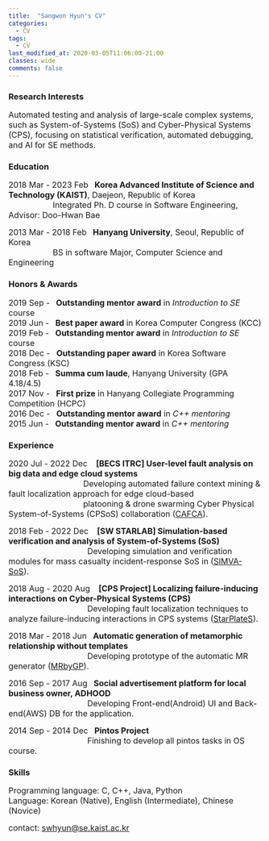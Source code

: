 ```yaml
---
title:  "Sangwon Hyun's CV"
categories:
  - CV
tags:
  - CV
last_modified_at: 2020-03-05T11:06:00-21:00  
classes: wide
comments: false
---
```

### Research Interests
<span style="font-size:12pt"> Automated testing and analysis of large-scale complex systems, such as System-of-Systems (SoS) and Cyber-Physical Systems (CPS), focusing on statistical verification, automated debugging, and AI for SE methods.</span>

### Education
<span style="font-size:12pt"> 2018 Mar - 2023 Feb &ensp;**Korea Advanced Institute of Science and Technology (KAIST)**, Daejeon, Republic of Korea  
<span style="font-size:12pt"> &ensp;&ensp;&ensp;&ensp;&ensp;&ensp;&ensp;&ensp;&ensp;&ensp;&ensp;Integrated Ph. D course in Software Engineering, Advisor: Doo-Hwan Bae  
  
<span style="font-size:12pt"> 2013 Mar - 2018 Feb &ensp;**Hanyang University**, Seoul, Republic of Korea  
<span style="font-size:12pt"> &ensp;&ensp;&ensp;&ensp;&ensp;&ensp;&ensp;&ensp;&ensp;&ensp;&ensp;BS in software Major, Computer Science and Engineering 

### Honors & Awards
<!--| 2019 Sep - | **Outstanding mentor award** in *Introduction to SE (CS350)* course  |
|------------|---|
| 2019 Jun - | **Best paper award** in Korea Computer Congress (KCC)  |
| 2019 Feb - | **Outstanding mentor award** in *Introduction to SE (CS350)* course   |
| 2018 Dec - | **Outstanding paper award** in Korea Software Congress (KSC)  |
| 2018 Feb - | **Summa cum laude**, Hanyang University (GPA 4.18/4.5)  |
| 2017 Nov - | **First prize** in Hanyang Collegiate Programming Competition (HCPC) |
| 2016 Dec - | **Outstanding mentor award** in *C++ mentoring*  |
| 2015 Jun - | **Outstanding mentor award** in *C++ mentoring*  | -->

<span style="font-size:12pt"> 2019 Sep - &ensp;**Outstanding mentor award** in *Introduction to SE* course  
<span style="font-size:12pt"> 2019 Jun - &ensp;**Best paper award** in Korea Computer Congress (KCC)  
<span style="font-size:12pt"> 2019 Feb - &ensp;**Outstanding mentor award** in *Introduction to SE* course  
<span style="font-size:12pt"> 2018 Dec - &ensp;**Outstanding paper award** in Korea Software Congress (KSC)  
<span style="font-size:12pt"> 2018 Feb - &ensp;**Summa cum laude**, Hanyang University (GPA 4.18/4.5)  
<span style="font-size:12pt"> 2017 Nov - &ensp;**First prize** in Hanyang Collegiate Programming Competition (HCPC)  
<span style="font-size:12pt"> 2016 Dec - &ensp;**Outstanding mentor award** in *C++ mentoring*  
<span style="font-size:12pt"> 2015 Jun - &ensp;**Outstanding mentor award** in *C++ mentoring*

### Experience
<span style="font-size:12pt"> 2020 Jul - 2022 Dec &ensp; **\[BECS ITRC\] User-level fault analysis on big data and edge cloud systems**  
<span style="font-size:12pt"> &ensp;&ensp;&ensp;&ensp;&ensp;&ensp;&ensp;&ensp;&ensp;&ensp;&ensp;&ensp;&ensp;&ensp;&ensp;&ensp;&ensp;&ensp; Developing automated failure context mining & fault localization approach for edge cloud-based
<span style="font-size:12pt"> &ensp;&ensp;&ensp;&ensp;&ensp;&ensp;&ensp;&ensp;&ensp;&ensp;&ensp;&ensp;&ensp;&ensp;&ensp;&ensp;&ensp;&ensp; platooning & drone swarming Cyber Physical System-of-Systems (CPSoS) collaboration ([CAFCA](https://github.com/abalon1210/CAFCA---Context-Aware-Fuzzy-Clustering-for-Analyzing-Interaction-Failures)).  

<span style="font-size:12pt"> 2018 Feb - 2022 Dec &ensp; **\[SW STARLAB\] Simulation-based verification and analysis of System-of-Systems (SoS)**  
<span style="font-size:12pt"> &ensp;&ensp;&ensp;&ensp;&ensp;&ensp;&ensp;&ensp;&ensp;&ensp;&ensp;&ensp;&ensp;&ensp;&ensp;&ensp;&ensp;&ensp;&ensp; Developing simulation and verification modules for mass casualty incident-response SoS in ([SIMVA-SoS](https://github.com/psumin/SoS-simulation-engine)).  

<span style="font-size:12pt"> 2018 Aug - 2020 Aug &ensp; **\[CPS Project\] Localizing failure-inducing interactions on Cyber-Physical Systems (CPS)**  
<span style="font-size:12pt"> &ensp;&ensp;&ensp;&ensp;&ensp;&ensp;&ensp;&ensp;&ensp;&ensp;&ensp;&ensp;&ensp;&ensp;&ensp;&ensp;&ensp;&ensp;&ensp; Developing fault localization techniques to analyze failure-inducing interactions in CPS systems ([StarPlateS](https://github.com/KAIST-SE-Lab/StarPlateS)).  

<span style="font-size:12pt"> 2018 Mar - 2018 Jun &ensp;**Automatic generation of metamorphic relationship without templates**  
<span style="font-size:12pt"> &ensp;&ensp;&ensp;&ensp;&ensp;&ensp;&ensp;&ensp;&ensp;&ensp;&ensp;&ensp;&ensp;&ensp;&ensp;&ensp;&ensp;&ensp;&ensp; Developing prototype of the automatic MR generator ([MRbyGP](https://github.com/MisterAI/MRbyGP)).  

<span style="font-size:12pt"> 2016 Sep - 2017 Aug &ensp;**Social advertisement platform for local business owner, ADHOOD**  
<span style="font-size:12pt"> &ensp;&ensp;&ensp;&ensp;&ensp;&ensp;&ensp;&ensp;&ensp;&ensp;&ensp;&ensp;&ensp;&ensp;&ensp;&ensp;&ensp;&ensp;&ensp; Developing Front-end(Android) UI and Back-end(AWS) DB for the application.  

<span style="font-size:12pt"> 2014 Sep - 2014 Dec &ensp;**Pintos Project**  
<span style="font-size:12pt"> &ensp;&ensp;&ensp;&ensp;&ensp;&ensp;&ensp;&ensp;&ensp;&ensp;&ensp;&ensp;&ensp;&ensp;&ensp;&ensp;&ensp;&ensp;&ensp; Finishing to develop all pintos tasks in OS course.  
  
### Skills  
<span style="font-size:12pt"> Programming language: C, C++, Java, Python  
<span style="font-size:12pt"> Language: Korean (Native), English (Intermediate), Chinese (Novice)  

<span style="font-size:12pt"> contact: swhyun@se.kaist.ac.kr
